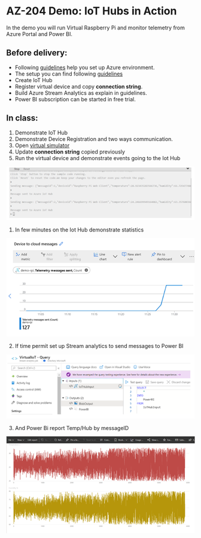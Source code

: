 # AZ-204 Demo: IoT Hubs in Action

In the demo you will run Virtual Raspberry Pi and monitor telemetry from Azure Portal and Power BI.

## Before delivery:

- Following [guidelines](https://docs.microsoft.com/en-us/azure/stream-analytics/stream-analytics-get-started-with-azure-stream-analytics-to-process-data-from-iot-devices) help you set up Azure environment. 
- The setup you can find following [guidelines](https://docs.microsoft.com/en-us/azure/iot-hub/iot-hub-raspberry-pi-web-simulator-get-started)
- Create IoT Hub
- Register virtual device and copy **connection string**.
- Build Azure Stream Analytics as explain in guidelines.
- Power BI subscription can be started in free trial.

## In class:

1. Demonstrate IoT Hub
1. Demonstrate Device Registration and two ways communication.
1. Open [virtual simulator](https://azure-samples.github.io/raspberry-pi-web-simulator/)
1. Update **connection string** copied previously
1. Run the virtual device and demonstrate events going to the Iot Hub

![vPi](vpi.png)

1. In few minutes on the Iot Hub demonstrate statistics

![Event on IoT Hub](events.png)

2. If time permit set up Stream analytics to send messages to Power BI

![Stream Analytics](streamanalitics.png)

3. And Power Bi report Temp/Hub by messageID

![Report](report.png)